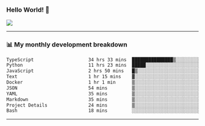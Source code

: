 ### Hello World! 👋

<a>
  <img align="center" src="https://github-readme-stats.vercel.app/api?username=megatunger&count_private=true&include_all_commits=true&bg_color=30,56CCF2,2F80ED&title_color=fff&text_color=fff" />
</a>

------
### 📊 My monthly development breakdown

<!--START_SECTION:waka-->

```txt
TypeScript                    34 hrs 33 mins  ███████████████▒░░░░░░░░░   61.99 %
Python                        11 hrs 23 mins  █████░░░░░░░░░░░░░░░░░░░░   20.45 %
JavaScript                    2 hrs 50 mins   █▒░░░░░░░░░░░░░░░░░░░░░░░   05.10 %
Text                          1 hr 15 mins    ▓░░░░░░░░░░░░░░░░░░░░░░░░   02.25 %
Docker                        1 hr 1 min      ▒░░░░░░░░░░░░░░░░░░░░░░░░   01.84 %
JSON                          54 mins         ▒░░░░░░░░░░░░░░░░░░░░░░░░   01.63 %
YAML                          35 mins         ▒░░░░░░░░░░░░░░░░░░░░░░░░   01.07 %
Markdown                      35 mins         ▒░░░░░░░░░░░░░░░░░░░░░░░░   01.06 %
Project Details               24 mins         ▒░░░░░░░░░░░░░░░░░░░░░░░░   00.73 %
Bash                          18 mins         ░░░░░░░░░░░░░░░░░░░░░░░░░   00.57 %
```

<!--END_SECTION:waka-->

------
